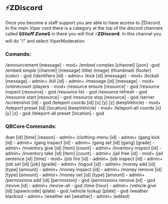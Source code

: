 



## ⁠**⚡𝗭𝗗𝗶𝘀𝗰𝗼𝗿𝗱**
Once you become a staff support you are able to have access to ZDiscord. In the main Viper cord there is a category at the top of the discord channels called 🔒𝙎𝙩𝙖𝙛𝙛 𝙕𝙤𝙣𝙚🔒 in there you will find ⚡𝗭𝗗𝗶𝘀𝗰𝗼𝗿𝗱. In this channel you will do "/" and select ViperModeration 
### Comands:
/announcement [message] - mod+ 
/embed complex [channel] [json] -god 
/embed simple [channel] [message] (title) (image) (thumbnail) (footer) (color) - god 
/identifiers [id] - admin+ 
/kick [id] (message) - mod+ 
/kickall [message] - admin+ 
/kill [id] - admin+ 
/message [id] [message] - mod+ 
/onlinecount 
 /players - mod+ 
/resource ensure [resource] - god 
/resource inspect [resource] - god 
/resource list - god /resource refresh - god 
/resource start [resource] - god 
/resource stop [resource] - god 
/server 
/screenshot [id] - god 
/teleport coords [id] [x] [y] [z] (keepVehicle) - mod+ 
/teleport preset [id] [location] (keepVehicle) - mod+ 
/teleport-all coords [x] [y] [z] - god 
/teleport-all preset [location] - god 

### QBCore Commands: 

/ban [id] [time] [reason] - admin+ 
/clothing-menu [id] - admin+ 
/gang kick [id] - admin+ 
/gang inspect [id] - admin+ 
/gang set [id] [gang] [grade] - admin+ 
/inventory give [id] [item] [count] - admin+ 
/inventory inspect [id] - admin+ 
/inventory take [id] [item] [count] - admin+ 
/jail free [id] - mod+ /jail sentence [id] [time] - mod+ 
/job fire [id] - admin+ /job inspect [id] - admin+ 
/job set [id] [job] [grade] - admin+ 
/logout [id] - admin+ 
/money add [id] [type] [amount] - admin+ 
/money inspect [id] - admin+ 
/money remove [id] [type] [amount] - admin+ 
/money set [id] [type] [amount] - admin+ 
/permissions add [id] [permission] - god 
/permissions remove [id] - god 
/revive [id] - admin+ 
/revive-all - god /time [hour] - admin+ 
/vehicle give [id] [spawncode] (plate) - god 
/vehicle lookup [plate] - god 
/weather blackout - admin+ 
/weather set [weather] - admin+ (edited)




